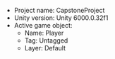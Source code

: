 <!-- UNITY CODE ASSIST INSTRUCTIONS START -->
- Project name: CapstoneProject
- Unity version: Unity 6000.0.32f1
- Active game object:
  - Name: Player
  - Tag: Untagged
  - Layer: Default
<!-- UNITY CODE ASSIST INSTRUCTIONS END -->
